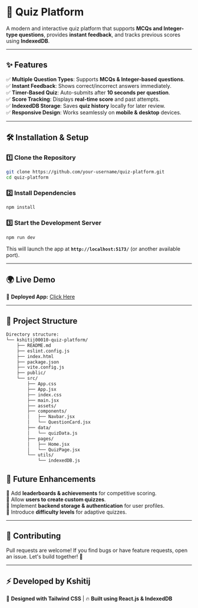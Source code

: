# 🚀 Quiz Platform

A modern and interactive quiz platform that supports **MCQs and Integer-type questions**, provides **instant feedback**, and tracks previous scores using **IndexedDB**.

---

## ✨ Features

✅ **Multiple Question Types**: Supports **MCQs & Integer-based questions**.  
✅ **Instant Feedback**: Shows correct/incorrect answers immediately.  
✅ **Timer-Based Quiz**: Auto-submits after **10 seconds per question**.  
✅ **Score Tracking**: Displays **real-time score** and past attempts.  
✅ **IndexedDB Storage**: Saves **quiz history** locally for later review.  
✅ **Responsive Design**: Works seamlessly on **mobile & desktop** devices.  

---

## 🛠️ Installation & Setup

### **1️⃣ Clone the Repository**
```sh
git clone https://github.com/your-username/quiz-platform.git
cd quiz-platform
```

### **2️⃣ Install Dependencies**
```sh
npm install
```

### **3️⃣ Start the Development Server**
```sh
npm run dev
```
This will launch the app at **`http://localhost:5173/`** (or another available port).

---

## 🌍 Live Demo
🔗 **Deployed App:** [Click Here](https://quiz-platform-sage.vercel.app/)  

---

## 📂 Project Structure
```sh
Directory structure:
└── kshitij00010-quiz-platform/
    ├── README.md
    ├── eslint.config.js
    ├── index.html
    ├── package.json
    ├── vite.config.js
    ├── public/
    └── src/
        ├── App.css
        ├── App.jsx
        ├── index.css
        ├── main.jsx
        ├── assets/
        ├── components/
        │   ├── Navbar.jsx
        │   └── QuestionCard.jsx
        ├── data/
        │   └── quizData.js
        ├── pages/
        │   ├── Home.jsx
        │   └── QuizPage.jsx
        └── utils/
            └── indexedDB.js
```

## 📝 Future Enhancements

🔹 Add **leaderboards & achievements** for competitive scoring.  
🔹 Allow **users to create custom quizzes**.  
🔹 Implement **backend storage & authentication** for user profiles.  
🔹 Introduce **difficulty levels** for adaptive quizzes.  

---

## 🤝 Contributing

Pull requests are welcome! If you find bugs or have feature requests, open an issue. Let's build together! 🚀  

---

## ⚡ Developed by Kshitij
🎨 **Designed with Tailwind CSS** | 🔥 **Built using React.js & IndexedDB**  


